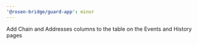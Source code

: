 ```yaml
---
'@rosen-bridge/guard-app': minor
---
```


Add Chain and Addresses columns to the table on the Events and History pages
